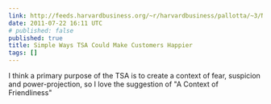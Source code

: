 ```yaml
---
link: http://feeds.harvardbusiness.org/~r/harvardbusiness/pallotta/~3/NPX-0dAhERo/simple-ways-tsa-could-make-customers-happier.html
date: 2011-07-22 16:11 UTC
# published: false
published: true
title: Simple Ways TSA Could Make Customers Happier
tags: []
---
```


I think a primary purpose of the TSA is to create a context of fear, suspicion and power-projection, so I love the suggestion of "A Context of Friendliness"
